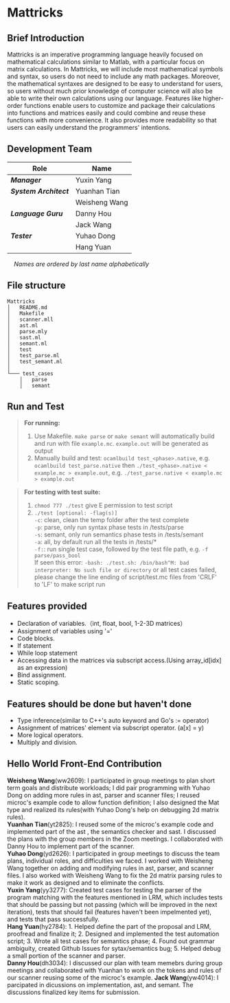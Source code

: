 # Mattricks

## Brief Introduction

Mattricks is an imperative programming language heavily focused on mathematical calculations similar to Matlab, with a particular focus on matrix calculations. In Mattricks, we will include most mathematical symbols and syntax, so users do not need to include any math packages. Moreover, the mathematical syntaxes are designed to be easy to understand for users, so users without much prior knowledge of computer science will also be able to write their own calculations using our language. Features like higher-order functions enable users to customize and package their calculations into functions and matrices easily and could combine and reuse these functions with more convenience. It also provides more readability so that users can easily understand the programmers' intentions.

## Development Team

| Role                   | Name          |
|------------------------|---------------|
| ***Manager***          | Yuxin Yang    |
| ***System Architect*** | Yuanhan Tian  |
|                        | Weisheng Wang |
| ***Language Guru***    | Danny Hou     |
|                        | Jack Wang     |
| ***Tester***           | Yuhao Dong    |
|                        | Hang Yuan     |

&nbsp;&nbsp;&nbsp;&nbsp;*Names are ordered by last name alphabetically*


## File structure
```
Mattricks
│   README.md
│   Makefile
│   scanner.mll
│   ast.ml
│   parse.mly
│   sast.ml
│   semant.ml
│   test
│   test_parse.ml
│   test_semant.ml
│
└─── test_cases
    │   parse
    │   semant
```

## Run and Test

> **For running:**  
> 1. Use Makefile. `make parse` or `make semant` will automatically build and run with file `example.mc`. `example.out` will be generated as output
> 2. Manually build and test: `ocamlbuild test_<phase>.native`, e.g. `ocamlbuild test_parse.native`
>    then `./test_<phase>.native < example.mc > example.out`, e.g. `./test_parse.native < example.mc > example.out`

> **For testing with test suite:**  
> 1. `chmod 777 ./test` give E permission to test script  
> 2. `./test [optional: -flag(s)]`  
>   `-c`: clean, clean the temp folder after the test complete  
>   `-p`: parse, only run syntax phase tests in /tests/parse  
>   `-s`: semant, only run semantics phase tests in /tests/semant  
>   `-a`: all, by default run all the tests in /tests/*  
>   `-f:`: run single test case, followed by the test file path, e.g. `-f parse/pass_bool`   
>   If seen this error: `-bash: ./test.sh: /bin/bash^M: bad interpreter: No such file or directory` or all test cases failed, please change the line ending of script/test.mc files from 'CRLF' to 'LF' to make script run    

## Features provided
- Declaration of variables.（int, float, bool, 1-2-3D matrices）
- Assignment of variables using '='
- Code blocks.
- If statement
- While loop statement
- Accessing data in the matrices via subscript access.(Using array_id[idx] as an expression)
- Bind assignment.
- Static scoping.

## Features should be done but haven't done
- Type inference(similar to C++'s auto keyword and Go's := operator)
- Assignment of matrices' element via subscript operator. (a[x] = y)
- More logical operators.
- Multiply and division.

## Hello World Front-End Contribution
**Weisheng Wang**(ww2609): I participated in group meetings to plan short term goals and distribute workloads; I did pair programming with Yuhao Dong on adding more rules in ast, parser and scanner files; I reused microc's example code to allow function definition; I also designed the Mat type and realized its rules(with Yuhao Dong's help on debugging 2d matrix rules).  
**Yuanhan Tian**(yt2825): I reused some of the microc's example code and implemented part of the ast , the semantics checker and sast. I discussed the plans with the group members in the Zoom meetings. I collaborated with Danny Hou to implement part of the scanner.  
**Yuhao Dong**(yd2626): I participated in group meetings to discuss the team plans, individual roles, and difficulties we faced. I worked with Weisheng Wang together on adding and modifying rules in ast, parser, and scanner files. I also worked with Weisheng Wang to fix the 2d matrix parsing rules to make it work as designed and to eliminate the conflicts.  
**Yuxin Yang**(yy3277): Created test cases for testing the parser of the program matching with the features mentioned in LRM, which includes tests that should be passing but not passing (which will be improved in the next iteration), tests that should fail (features haven't been impelmented yet), and tests that pass successfully.  
**Hang Yuan**(hy2784): 1. Helped define the part of the proposal and LRM, proofread and finalize it; 2. Designed and implemented the test automation script; 3. Wrote all test cases for semantics phase; 4. Found out grammar ambiguity, created Github Issues for sytax/semantics bug; 5. Helped debug a small portion of the scanner and parser.  
**Danny Hou**(dh3034): I discussed our plan with team memebrs during group meetings and collaborated with Yuanhan to work on the tokens and rules of our scanner reusing some of the microc's example. 
**Jack Wang**(yw4014): I parcipated in dicussions on implementation, ast, and semant. The discussions finalized key items for submission. 
